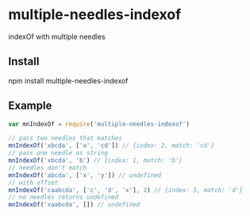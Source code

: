 # multiple-needles-indexof

indexOf with multiple needles

## Install
npm install multiple-needles-indexof

## Example
``` javascript
var mnIndexOf = require('multiple-needles-indexof')

// pass two needles that matches
mnIndexOf('xbcda', ['a', 'cd']) // {index: 2, match: 'cd'}
// pass one needle as string
mnIndexOf('xbcda', 'b') // {index: 1, match: 'b'}
// needles don't match
mnIndexOf('abcda', ['x', 'y']) // undefined
// with offset
mnIndexOf('caabcda', ['c', 'd', 'x'], 2) // {index: 5, match: 'd'}
// no needles returns undefined
mnIndexOf('xaabcda', []) // undefined
```